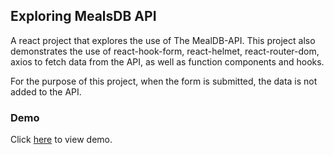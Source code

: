## Exploring MealsDB API

A react project that explores the use of The MealDB-API. This project also demonstrates the use of react-hook-form, react-helmet, react-router-dom, axios to fetch data from the API, as well as function components and hooks. 

For the purpose of this project, when the form is submitted, the data is not added to the API.


### Demo

Click [here](https://thelma-dev.github.io/dechef-recipes/) to view demo.
